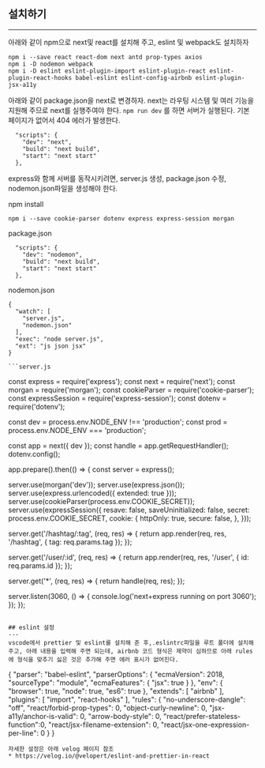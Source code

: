 ## 설치하기
---
아래와 같이 npm으로 next및 react를 설치해 주고, eslint 및 webpack도 설치하자
```
npm i --save react react-dom next antd prop-types axios
npm i -D nodemon webpack
npm i -D eslint eslint-plugin-import eslint-plugin-react eslint-plugin-react-hooks babel-eslint eslint-config-airbnb eslint-plugin-jsx-a11y
```

아래와 같이 package.json을 next로 변경하자. next는 라우팅 시스템 및 여러 기능을 지원해 주므로 next를 실행주여야 한다. `npm run dev` 를 하면 서버가 실행된다. 기본 페이지가 없어서 404 에러가 발생한다.
```
  "scripts": {
    "dev": "next",
    "build": "next build",
    "start": "next start"
  },
```
express와 함께 서버를 동작시키려면, server.js 생성, package.json 수정, nodemon.json파일을 생성해야 한다.

npm install
```
npm i --save cookie-parser dotenv express express-session morgan

```
package.json
```
  "scripts": {
    "dev": "nodemon",
    "build": "next build",
    "start": "next start"
  },
```
nodemon.json
```
{
  "watch": [
    "server.js",
    "nodemon.json"
  ],
  "exec": "node server.js",
  "ext": "js json jsx"
}

```server.js
```
const express = require('express');
const next = require('next');
const morgan = require('morgan');
const cookieParser = require('cookie-parser');
const expressSession = require('express-session');
const dotenv = require('dotenv');

const dev = process.env.NODE_ENV !== 'production';
const prod = process.env.NODE_ENV === 'production';

const app = next({ dev });
const handle = app.getRequestHandler();
dotenv.config();

app.prepare().then(() => {
  const server = express();

  server.use(morgan('dev'));
  server.use(express.json());
  server.use(express.urlencoded({ extended: true }));
  server.use(cookieParser(process.env.COOKIE_SECRET));
  server.use(expressSession({
    resave: false,
    saveUninitialized: false,
    secret: process.env.COOKIE_SECRET,
    cookie: {
      httpOnly: true,
      secure: false,
    },
  }));

  server.get('/hashtag/:tag', (req, res) => {
    return app.render(req, res, '/hashtag', { tag: req.params.tag });
  });

  server.get('/user/:id', (req, res) => {
    return app.render(req, res, '/user', { id: req.params.id });
  });

  server.get('*', (req, res) => {
    return handle(req, res);
  });

  server.listen(3060, () => {
    console.log('next+express running on port 3060');
  });
});

```

## eslint 설정
---
vscode에서 prettier 및 eslint를 설치해 준 후,.eslintrc파일을 루트 폴더에 설치해 주고, 아래 내용을 입력해 주면 되는데, airbnb 코드 형식은 제약이 심하므로 아래 rules에 형식을 맞추기 싫은 것은 추가해 주면 에러 표시가 없어진다.
```
{
  "parser": "babel-eslint",
  "parserOptions": {
    "ecmaVersion": 2018,
    "sourceType": "module",
    "ecmaFeatures": {
      "jsx": true
    }
  },
  "env": {
    "browser": true,
    "node": true,
    "es6": true
  },
  "extends": [
    "airbnb"
  ],
  "plugins": [
    "import",
    "react-hooks"
  ],
  "rules": {
    "no-underscore-dangle": "off",
    "react/forbid-prop-types": 0,
    "object-curly-newline": 0,
    "jsx-a11y/anchor-is-valid": 0,
    "arrow-body-style": 0,
    "react/prefer-stateless-function":0,
    "react/jsx-filename-extension": 0,
    "react/jsx-one-expression-per-line": 0
  }
}
```
자세한 설정은 아래 velog 페이지 참조
* https://velog.io/@velopert/eslint-and-prettier-in-react

